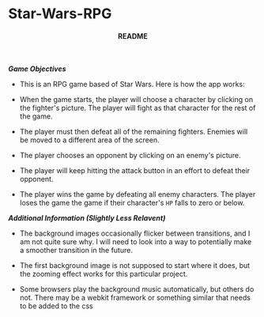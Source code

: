 # Star-Wars-RPG

<h4 align="center">README</h4>
<br>

<b>*Game Objectives*</b>
<br>

  * This is an RPG game based of Star Wars. Here is how the app works:

  * When the game starts, the player will choose a character by clicking on the fighter's picture. The player will fight as that character for the rest of the game.

  * The player must then defeat all of the remaining fighters. Enemies will be moved to a different area of the screen.

  * The player chooses an opponent by clicking on an enemy's picture.

  * The player will keep hitting the attack button in an effort to defeat their opponent.

  * The player wins the game by defeating all enemy characters. The player loses the game the game if their character's `HP` falls to zero or below.

<b>*Additional Information (Slightly Less Relavent)*</b>
<br>

  * The background images occasionally flicker between transitions, and I am not quite sure why. I will need to look into a way to potentially make a smoother transition in the future.

  * The first background image is not supposed to start where it does, but the zooming effect works for this particular project.

  * Some browsers play the background music automatically, but others do not. There may be a webkit framework or something similar that needs to be added to the css